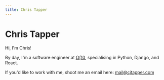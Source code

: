 ```yaml
---
title: Chris Tapper
---
```

# Chris Tapper

Hi, I'm Chris!

By day, I'm a software engineer at [O(10](https://www.0of1.com), specialising in Python, Django, and React.

If you'd like to work with me, shoot me an email here: mail@cjtapper.com
